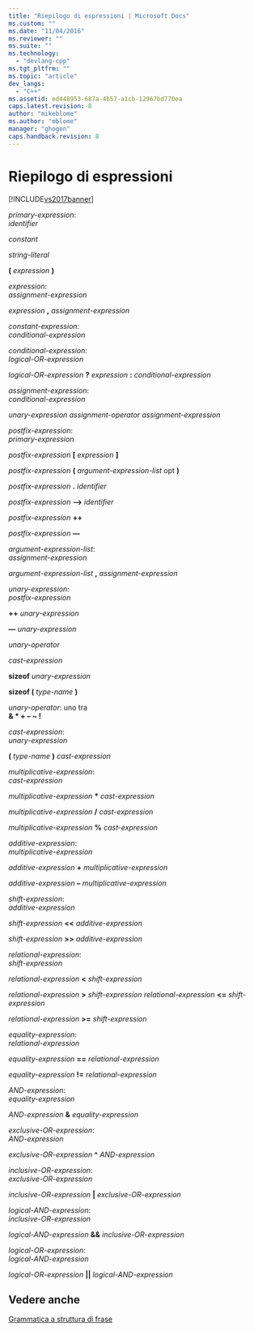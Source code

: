 ```yaml
---
title: "Riepilogo di espressioni | Microsoft Docs"
ms.custom: ""
ms.date: "11/04/2016"
ms.reviewer: ""
ms.suite: ""
ms.technology: 
  - "devlang-cpp"
ms.tgt_pltfrm: ""
ms.topic: "article"
dev_langs: 
  - "C++"
ms.assetid: ed448953-687a-4b57-a1cb-12967bd770ea
caps.latest.revision: 8
author: "mikeblome"
ms.author: "mblome"
manager: "ghogen"
caps.handback.revision: 8
---
```

# Riepilogo di espressioni
[!INCLUDE[vs2017banner](../assembler/inline/includes/vs2017banner.md)]

*primary\-expression*:  
 *identifier*  
  
 *constant*  
  
 *string\-literal*  
  
 **\(**  *expression*  **\)**  
  
 *expression*:  
 *assignment\-expression*  
  
 *expression*  **,**  *assignment\-expression*  
  
 *constant\-expression*:  
 *conditional\-expression*  
  
 *conditional\-expression*:  
 *logical\-OR\-expression*  
  
 *logical\-OR\-expression*  **?**  *expression*  **:**  *conditional\-expression*  
  
 *assignment\-expression*:  
 *conditional\-expression*  
  
 *unary\-expression assignment\-operator assignment\-expression*  
  
 *postfix\-expression*:  
 *primary\-expression*  
  
 *postfix\-expression*  **\[**  *expression*  **\]**  
  
 *postfix\-expression*  **\(**  *argument\-expression\-list*  opt **\)**  
  
 *postfix\-expression*  **.**  *identifier*  
  
 *postfix\-expression*  **–\>**  *identifier*  
  
 *postfix\-expression*  **\+\+**  
  
 *postfix\-expression*  **––**  
  
 *argument\-expression\-list*:  
 *assignment\-expression*  
  
 *argument\-expression\-list*  **,**  *assignment\-expression*  
  
 *unary\-expression*:  
 *postfix\-expression*  
  
 **\+\+**  *unary\-expression*  
  
 **––**  *unary\-expression*  
  
 *unary\-operator*  
  
 *cast\-expression*  
  
 **sizeof**  *unary\-expression*  
  
 **sizeof \(**  *type\-name*  **\)**  
  
 *unary\-operator*: uno tra  
 **& \* \+ – ~ \!**  
  
 *cast\-expression*:  
 *unary\-expression*  
  
 **\(**  *type\-name*  **\)**  *cast\-expression*  
  
 *multiplicative\-expression*:  
 *cast\-expression*  
  
 *multiplicative\-expression*  **\***  *cast\-expression*  
  
 *multiplicative\-expression*  **\/**  *cast\-expression*  
  
 *multiplicative\-expression*  **%**  *cast\-expression*  
  
 *additive\-expression*:  
 *multiplicative\-expression*  
  
 *additive\-expression*  **\+**  *multiplicative\-expression*  
  
 *additive\-expression*  **–**  *multiplicative\-expression*  
  
 *shift\-expression*:  
 *additive\-expression*  
  
 *shift\-expression*  **\<\<**  *additive\-expression*  
  
 *shift\-expression*  **\>\>**  *additive\-expression*  
  
 *relational\-expression*:  
 *shift\-expression*  
  
 *relational\-expression*  **\<**  *shift\-expression*  
  
 *relational\-expression*  **\>**  *shift\-expression relational\-expression*  **\<\=**  *shift\-expression*  
  
 *relational\-expression*  **\>\=**  *shift\-expression*  
  
 *equality\-expression*:  
 *relational\-expression*  
  
 *equality\-expression*  **\=\=**  *relational\-expression*  
  
 *equality\-expression*  **\!\=**  *relational\-expression*  
  
 *AND\-expression*:  
 *equality\-expression*  
  
 *AND\-expression*  **&**  *equality\-expression*  
  
 *exclusive\-OR\-expression*:  
 *AND\-expression*  
  
 *exclusive\-OR\-expression*  **^**  *AND\-expression*  
  
 *inclusive\-OR\-expression*:  
 *exclusive\-OR\-expression*  
  
 *inclusive\-OR\-expression*  **&#124;**   *exclusive\-OR\-expression*  
  
 *logical\-AND\-expression*:  
 *inclusive\-OR\-expression*  
  
 *logical\-AND\-expression*  **&&**  *inclusive\-OR\-expression*  
  
 *logical\-OR\-expression*:  
 *logical\-AND\-expression*  
  
 *logical\-OR\-expression*  **&#124;&#124;**  *logical\-AND\-expression*  
  
## Vedere anche  
 [Grammatica a struttura di frase](../c-language/phrase-structure-grammar.md)